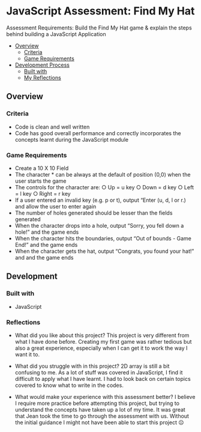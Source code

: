 # JavaScript Assessment: Find My Hat

Assessment Requirements: 
Build the Find My Hat game & explain the steps behind building a JavaScript Application

- [Overview](#overview)
  - [Criteria](#criteria)
  - [Game Requirements](#game-requirements)
- [Development Process](#development)
  - [Built with](#built-with)
  - [My Reflections](#reflections)

## Overview

### Criteria
- Code is clean and well written
- Code has good overall performance and correctly incorporates the concepts learnt during the JavaScript module

### Game Requirements
-	Create a 10 X 10 Field
-	The character * can be always at the default of position (0,0) when the user starts the game
-	The controls for the character are:
○	Up = u key
○	Down = d key
○	Left = l key
○	Right = r key
-	If a user entered an invalid key (e.g. p or t), output “Enter (u, d, l or r.) and allow the user to enter again
-	The number of holes generated should be lesser than the fields generated
-	When the character drops into a hole, output “Sorry, you fell down a hole!” and the game ends
-	When the character hits the boundaries, output “Out of bounds - Game End!” and the game ends
-	When the character gets the hat, output “Congrats, you found your hat!” and and the game ends

## Development

### Built with

- JavaScript

### Reflections

- What did you like about this project?
This project is very different from what I have done before. Creating my first game was rather tedious but also a great experience, especially when I can get it to work the way I want it to.

- What did you struggle with in this project?
2D array is still a bit confusing to me. As a lot of stuff was covered in JavaScript, I find it difficult to apply what I have learnt. I had to look back on certain topics covered to know what to write in the codes.

- What would make your experience with this assessment better?
I believe I require more practice before attempting this project, but trying to understand the concepts have taken up a lot of my time. It was great that Jean took the time to go through the assessment with us. Without the initial guidance I might not have been able to start this project ☹
